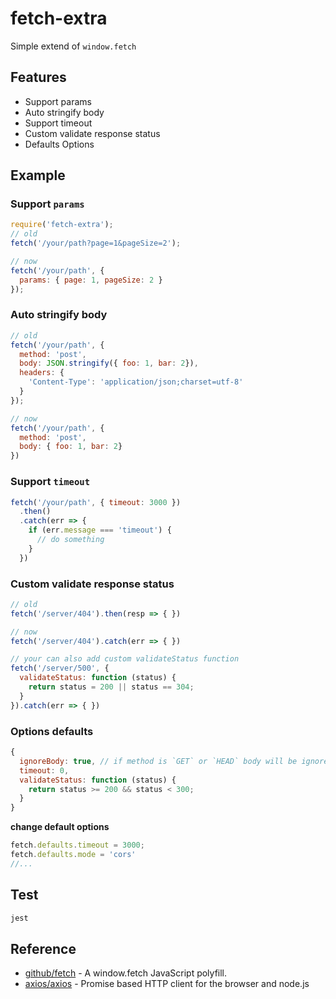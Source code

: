 fetch-extra
===========
Simple extend of `window.fetch`

## Features

- Support params
- Auto stringify body
- Support timeout
- Custom validate response status
- Defaults Options

## Example

### Support `params`

```js
require('fetch-extra');
// old
fetch('/your/path?page=1&pageSize=2');

// now
fetch('/your/path', {
  params: { page: 1, pageSize: 2 }
});
```

### Auto stringify body

```js
// old
fetch('/your/path', {
  method: 'post',
  body: JSON.stringify({ foo: 1, bar: 2}),
  headers: {
    'Content-Type': 'application/json;charset=utf-8'
  }
});

// now
fetch('/your/path', {
  method: 'post',
  body: { foo: 1, bar: 2}
})
```

### Support `timeout`

```js
fetch('/your/path', { timeout: 3000 })
  .then()
  .catch(err => { 
    if (err.message === 'timeout') {
      // do something
    }
  })
```

### Custom validate response status

```js
// old
fetch('/server/404').then(resp => { })

// now
fetch('/server/404').catch(err => { })

// your can also add custom validateStatus function
fetch('/server/500', {
  validateStatus: function (status) {
    return status = 200 || status == 304;
  }
}).catch(err => { })
```

### Options defaults

```js
{
  ignoreBody: true, // if method is `GET` or `HEAD` body will be ignored
  timeout: 0,
  validateStatus: function (status) {
    return status >= 200 && status < 300;
  }
}
```

**change default options**

```js
fetch.defaults.timeout = 3000;
fetch.defaults.mode = 'cors'
//...
```

## Test

```bash
jest
```

## Reference
- [github/fetch](https://github.com/github/fetch) - A window.fetch JavaScript polyfill.
- [axios/axios](https://github.com/axios/axios) - Promise based HTTP client for the browser and node.js